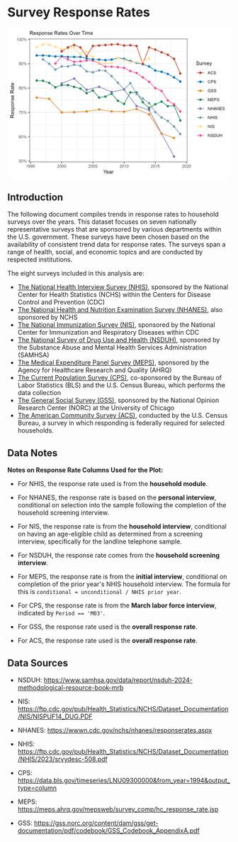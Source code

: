 # Survey Response Rates

![img](plots/response_rates2c.png)

## Introduction

The following document compiles trends in response rates to household surveys over the years. This dataset focuses on seven nationally representative surveys that are sponsored by various departments within the U.S. government. These surveys have been chosen based on the availability of consistent trend data for response rates. The surveys span a range of health, social, and economic topics and are conducted by respected institutions.

The eight surveys included in this analysis are:

- [The National Health Interview Survey (NHIS)](https://www.cdc.gov/nchs/nhis/index.htm), sponsored by the National Center for Health Statistics (NCHS) within the Centers for Disease Control and Prevention (CDC)  
- [The National Health and Nutrition Examination Survey (NHANES)](https://www.cdc.gov/nchs/nhanes/index.htm), also sponsored by NCHS  
- [The National Immunization Survey (NIS)](https://www.cdc.gov/nis/about/?CDC_AAref_Val=https://www.cdc.gov/vaccines/imz-managers/nis/index.html), sponsored by the National Center for Immunization and Respiratory Diseases within CDC  
- [The National Survey of Drug Use and Health (NSDUH)](https://nsduhweb.rti.org/respweb/homepage.cfm), sponsored by the Substance Abuse and Mental Health Services Administration (SAMHSA)  
- [The Medical Expenditure Panel Survey (MEPS)](https://www.meps.ahrq.gov/mepsweb/), sponsored by the Agency for Healthcare Research and Quality (AHRQ)  
- [The Current Population Survey (CPS)](https://www.census.gov/programs-surveys/cps.html), co-sponsored by the Bureau of Labor Statistics (BLS) and the U.S. Census Bureau, which performs the data collection  
- [The General Social Survey (GSS)](https://gss.norc.org/), sponsored by the National Opinion Research Center (NORC) at the University of Chicago  
- [The American Community Survey (ACS)](https://www.census.gov/programs-surveys/acs), conducted by the U.S. Census Bureau, a survey in which responding is federally required for selected households.


## Data Notes

**Notes on Response Rate Columns Used for the Plot:**

- For NHIS, the response rate used is from the **household module**.

- For NHANES, the response rate is based on the **personal interview**, conditional on selection into the sample following the completion of the household screening interview.

- For NIS, the response rate is from the **household interview**, conditional on having an age-eligible child as determined from a screening interview, specifically for the landline telephone sample.

- For NSDUH, the response rate comes from the **household screening interview**.

- For MEPS, the response rate is from the **initial interview**, conditional on completion of the prior year's NHIS household interview. The formula for this is `conditional = unconditional / NHIS prior year`.

- For CPS, the response rate is from the **March labor force interview**, indicated by `Period == 'M03'`.

- For GSS, the response rate used is the **overall response rate**.

- For ACS, the response rate used is the **overall response rate**.


## Data Sources
- NSDUH: https://www.samhsa.gov/data/report/nsduh-2024-methodological-resource-book-mrb

- NIS: https://ftp.cdc.gov/pub/Health_Statistics/NCHS/Dataset_Documentation/NIS/NISPUF14_DUG.PDF

- NHANES: https://wwwn.cdc.gov/nchs/nhanes/responserates.aspx

- NHIS: https://ftp.cdc.gov/pub/Health_Statistics/NCHS/Dataset_Documentation/NHIS/2023/srvydesc-508.pdf

- CPS: https://data.bls.gov/timeseries/LNU09300000&from_year=1994&output_type=column

- MEPS: https://meps.ahrq.gov/mepsweb/survey_comp/hc_response_rate.jsp


- GSS: https://gss.norc.org/content/dam/gss/get-documentation/pdf/codebook/GSS_Codebook_AppendixA.pdf



